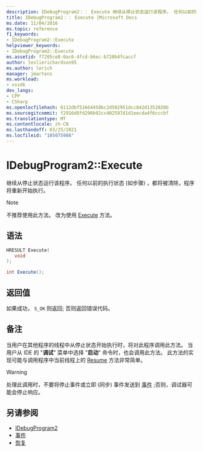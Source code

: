 ```yaml
---
description: IDebugProgram2：： Execute 继续从停止状态运行该程序。 任何以前的执行状态 (如步骤) ，都将被清除，程序将重新开始执行。
title: IDebugProgram2：： Execute |Microsoft Docs
ms.date: 11/04/2016
ms.topic: reference
f1_keywords:
- IDebugProgram2::Execute
helpviewer_keywords:
- IDebugProgram2::Execute
ms.assetid: f7205ce8-0ac6-4fcd-b6ec-b720b4fcaccf
author: leslierichardson95
ms.author: lerich
manager: jmartens
ms.workload:
- vssdk
dev_langs:
- CPP
- CSharp
ms.openlocfilehash: 6112dbf51664458bc2d592951dcc842d1352020b
ms.sourcegitcommit: f2916d8fd296b92cc402597d1d1eecda4f6cccbf
ms.translationtype: MT
ms.contentlocale: zh-CN
ms.lasthandoff: 03/25/2021
ms.locfileid: "105075986"
---
```

# <a name="idebugprogram2execute"></a>IDebugProgram2::Execute
继续从停止状态运行该程序。 任何以前的执行状态 (如步骤) ，都将被清除，程序将重新开始执行。

> [!NOTE]
> 不推荐使用此方法。 改为使用 [Execute](../../../extensibility/debugger/reference/idebugprocess3-execute.md) 方法。

## <a name="syntax"></a>语法

```cpp
HRESULT Execute(
   void
);
```

```csharp
int Execute();
```

## <a name="return-value"></a>返回值
 如果成功， `S_OK` 则返回; 否则返回错误代码。

## <a name="remarks"></a>备注
 当用户在其他程序的线程中从停止状态开始执行时，将对此程序调用此方法。 当用户从 IDE 的 "**调试**" 菜单中选择 "**启动**" 命令时，也会调用此方法。 此方法的实现可能与调用程序中当前线程上的 [Resume](../../../extensibility/debugger/reference/idebugthread2-resume.md) 方法非常简单。

> [!WARNING]
> 处理此调用时，不要将停止事件或立即 (同步) 事件发送到 [事件](../../../extensibility/debugger/reference/idebugeventcallback2-event.md) ;否则，调试器可能会停止响应。

## <a name="see-also"></a>另请参阅
- [IDebugProgram2](../../../extensibility/debugger/reference/idebugprogram2.md)
- [事件](../../../extensibility/debugger/reference/idebugeventcallback2-event.md)
- [恢复](../../../extensibility/debugger/reference/idebugthread2-resume.md)
